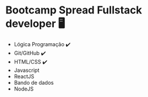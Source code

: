 # Bootcamp Spread Fullstack developer :desktop_computer:

- Lógica Programação :heavy_check_mark:
- Git/GitHub :heavy_check_mark:
- HTML/CSS ✔️
- Javascript
- ReactJS
- Bando de dados
- NodeJS
